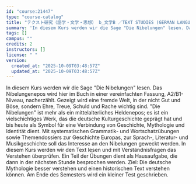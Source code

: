 ```yaml
---
id: "course:21447"
type: "course-catalog"
title: "テクスト研究（語学・文学・思想） b_文学B ／TEXT STUDIES (GERMAN LANGUAGE, LITERATURE AND THOUGHT) b"
summary: 'In diesem Kurs werden wir die Sage "Die Nibelungen" lesen. Das Nibelungenepos wird hier im Buch in einer vereinfachten F…'
tags: []
campus: ""
credits: 2
instructors: []
license: " "
version:
  created_at: "2025-10-09T03:48:57Z"
  updated_at: "2025-10-09T03:48:57Z"
---
```


In diesem Kurs werden wir die Sage "Die Nibelungen" lesen. Das Nibelungenepos wird hier im Buch in einer vereinfachten Fassung, A2/B1-Niveau, nacherzählt. Gezeigt wird eine fremde Welt, in der nicht Gut und Böse, sondern Ehre, Treue, Schuld und Rache wichtig sind. "Die Nibelungen" ist mehr als ein mittelalterliches Heldenepos; es ist ein vielschichtiges Werk, das die deutsche Kulturgeschichte geprägt hat und bis heute als Symbol für eine Verbindung von Geschichte, Mythologie und Identität dient. Mit systematischen Grammatik- und Wortschatzübungen sowie Themendossiers zur Geschichte Europas, zur Sprach-, Literatur- und Musikgeschichte soll das Interesse an den Nibelungen geweckt werden. In diesem Kurs werden wir den Text lesen und mit Verständnisfragen das Verstehen überprüfen. Ein Teil der Übungen dient als Hausaufgabe, die dann in der nächsten Stunde besprochen werden. Ziel: Die deutsche Mythologie besser verstehen und einen historischen Text verstehen können. Am Ende des Semesters wird ein kleiner Test geschrieben.

